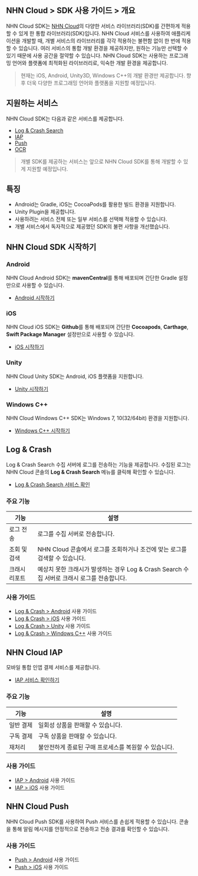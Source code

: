 ## NHN Cloud > SDK 사용 가이드 > 개요

NHN Cloud SDK는 [NHN Cloud](https://nhncloud.com/)의 다양한 서비스 라이브러리(SDK)를 간편하게 적용할 수 있게 한 통합 라이브러리(SDK)입니다. NHN Cloud 서비스를 사용하여 애플리케이션을 개발할 때, 개별 서비스의 라이브러리를 각각 적용하는 불편함 없이 한 번에 적용할 수 있습니다. 
여러 서비스의 통합 개발 환경을 제공하지만, 원하는 기능만 선택할 수 있기 때문에 사용 공간을 절약할 수 있습니다. NHN Cloud SDK는 사용하는 프로그래밍 언어와 플랫폼에 최적화된 라이브러리로, 익숙한 개발 환경을 제공합니다.

> 현재는 iOS, Android, Unity3D, Windows C++의 개발 환경만 제공합니다. 향후 더욱 다양한 프로그래밍 언어와 플랫폼을 지원할 예정입니다.

## 지원하는 서비스

NHN Cloud SDK는 다음과 같은 서비스를 제공합니다.

- [Log & Crash Search](https://www.nhncloud.com/service/data-analytics/log-crash-search)
- [IAP](https://www.nhncloud.com/service/mobile-service/iap)
- [Push](https://www.nhncloud.com/service/notification/push)
- [OCR](https://www.nhncloud.com/service/ai-service/ocr)

> 개별 SDK를 제공하는 서비스는 앞으로 NHN Cloud SDK를 통해 개발할 수 있게 지원할 예정입니다.

## 특징

- Android는 Gradle, iOS는 CocoaPods를 활용한 빌드 환경을 지원합니다.
- Unity Plugin을 제공합니다.
- 사용하려는 서비스 전체 또는 일부 서비스를 선택해 적용할 수 있습니다.
- 개별 서비스에서 독자적으로 제공했던 SDK의 불편 사항을 개선했습니다.

## NHN Cloud SDK 시작하기

### Android

NHN Cloud Android SDK는 **mavenCentral**를 통해 배포되며 간단한 Gradle 설정만으로 사용할 수 있습니다.

- [Android 시작하기](./getting-started-android)

### iOS

NHN Cloud iOS SDK는 **Github**를 통해 배포되며 간단한 **Cocoapods**, **Carthage**, **Swift Package Manager** 설정만으로 사용할 수 있습니다.

- [iOS 시작하기](./getting-started-ios)

### Unity

NHN Cloud Unity SDK는 Android, iOS 플랫폼을 지원합니다.

- [Unity 시작하기](./getting-started-unity)

### Windows C++

NHN Cloud Windows C++ SDK는 Windows 7, 10(32/64bit) 환경을 지원합니다.

- [Windows C++ 시작하기](./getting-started-windows)

## Log & Crash

Log & Crash Search 수집 서버에 로그를 전송하는 기능을 제공합니다. 수집된 로그는 NHN Cloud 콘솔의 **Log & Crash Search** 메뉴를 클릭해 확인할 수 있습니다.

- [Log & Crash Search 서비스 확인](https://nhncloud.com/service/data-analytics/log-crash-search)
                                

### 주요 기능

| 기능      | 설명                                       |
| ------- | ---------------------------------------- |
| 로그 전송   | 로그를 수집 서버로 전송합니다.                        |
| 조회 및 검색 | NHN Cloud 콘솔에서 로그를 조회하거나 조건에 맞는 로그를 검색할 수 있습니다. |
| 크래시 리포트 | 예상치 못한 크래시가 발생하는 경우 Log & Crash Search 수집 서버로 크래시 로그를 전송합니다. |

### 사용 가이드

- [Log & Crash > Android](./log-collector-android) 사용 가이드
- [Log & Crash > iOS](./log-collector-ios) 사용 가이드
- [Log & Crash > Unity](./log-collector-unity) 사용 가이드
- [Log & Crash > Windows C++](./log-collector-windows) 사용 가이드

## NHN Cloud IAP

모바일 통합 인앱 결제 서비스를 제공합니다.

- [IAP 서비스 확인하기](https://www.nhncloud.com/service/mobile-service/iap)

### 주요 기능

| 기능 | 설명 |
| -- | -- |
| 일반 결제 | 일회성 상품을 판매할 수 있습니다. |
| 구독 결제 | 구독 상품을 판매할 수 있습니다. |
| 재처리 | 불안전하게 종료된 구매 프로세스를 복원할 수 있습니다. |

### 사용 가이드

- [IAP > Android](./iap-android) 사용 가이드
- [IAP > iOS](./iap-ios) 사용 가이드

## NHN Cloud Push

NHN Cloud Push SDK를 사용하여 Push 서비스를 손쉽게 적용할 수 있습니다.
콘솔을 통해 알림 메시지를 안정적으로 전송하고 전송 결과를 확인할 수 있습니다.

### 사용 가이드

- [Push > Android](./push-android) 사용 가이드
- [Push > iOS](./push-ios) 사용 가이드